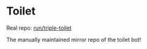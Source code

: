 # Toilet

Real repo: [run/triple-toilet](https://gitlab.com/toilet/toilet)

The manually maintained mirror repo of the toilet bot!
